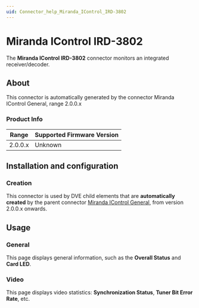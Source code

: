 ```yaml
---
uid: Connector_help_Miranda_IControl_IRD-3802
---
```


# Miranda IControl IRD-3802

The **Miranda IControl IRD-3802** connector monitors an integrated receiver/decoder.

## About

This connector is automatically generated by the connector Miranda IControl General, range 2.0.0.x

### Product Info

| Range | Supported Firmware Version |
|------------------|-----------------------------|
| 2.0.0.x          | Unknown                     |

## Installation and configuration

### Creation

This connector is used by DVE child elements that are **automatically created** by the parent connector [Miranda IControl General](xref:Connector_help_Miranda_IControl_General), from version 2.0.0.x onwards.

## Usage

### General

This page displays general information, such as the **Overall Status** and **Card LED**.

### Video

This page displays video statistics: **Synchronization Status**, **Tuner Bit Error Rate**, etc.
